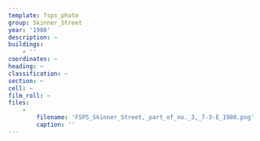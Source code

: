 ```yaml
---
template: fsps_photo
group: Skinner_Street
year: '1980'
description: ~
buildings:
    - ''
coordinates: ~
heading: ~
classification: ~
section: ~
cell: ~
film_roll: ~
files:
    -
        filename: 'FSPS_Skinner_Street,_part_of_no._3,_7-3-E_1980.png'
        caption: ''
---
```


